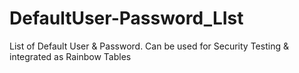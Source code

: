 # DefaultUser-Password_LIst
List of Default User &amp; Password.   Can be used for Security Testing &amp; integrated as Rainbow Tables
